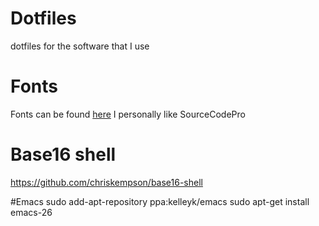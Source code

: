 # Dotfiles
dotfiles for the software that I use

# Fonts
Fonts can be found [here](https://github.com/powerline/fonts)
I personally like SourceCodePro

# Base16 shell
https://github.com/chriskempson/base16-shell

#Emacs
sudo add-apt-repository ppa:kelleyk/emacs
sudo apt-get install emacs-26
